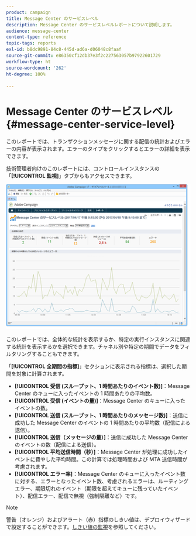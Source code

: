 ```yaml
---
product: campaign
title: Message Center のサービスレベル
description: Message Center のサービスレベルレポートについて説明します。
audience: message-center
content-type: reference
topic-tags: reports
exl-id: b8dc9891-84c8-445d-ad6a-d06048c8faaf
source-git-commit: e86350cf12db37e3f2c227563057b97922601729
workflow-type: ht
source-wordcount: '262'
ht-degree: 100%

---
```


# Message Center のサービスレベル {#message-center-service-level}

このレポートでは、トランザクションメッセージに関する配信の統計およびエラーの内容が表示されます。エラーのタイプをクリックするとエラーの詳細を表示できます。

技術管理者向けのこのレポートには、コントロールインスタンスの「**[!UICONTROL 監視]**」タブからもアクセスできます。

![](assets/mc_reports_1.png)

このレポートでは、全体的な統計を表示するか、特定の実行インスタンスに関連する統計を表示するかを選択できます。チャネル別や特定の期間でデータをフィルタリングすることもできます。

「**[!UICONTROL 全期間の指標]**」セクションに表示される指標は、選択した期間を対象に計算されます。

* **[!UICONTROL 受信 (スループット、1 時間あたりのイベント数)]**：Message Center のキューに入ったイベントの 1 時間あたりの平均数。
* **[!UICONTROL 受信 (イベントの量)]**：Message Center のキューに入ったイベントの数。
* **[!UICONTROL 送信 (スループット、1 時間あたりのメッセージ数)]**：送信に成功した Message Center のイベントの 1 時間あたりの平均数（配信による送信）。
* **[!UICONTROL 送信（メッセージの量）]**：送信に成功した Message Center のイベントの数（配信による送信）。
* **[!UICONTROL 平均送信時間（秒）]**：Message Center が処理に成功したイベントに費やした平均時間。この計算では処理時間および MTA 送信時間が考慮されます。
* **[!UICONTROL エラー率]**：Message Center のキューに入ったイベント数に対する、エラーとなったイベント数、考慮されるエラーは、ルーティングエラー、期限切れのイベント（期限を超えてキューに残っていたイベント）、配信エラー、配信で無視（強制隔離など）です。

>[!NOTE]
>
>警告（オレンジ）およびアラート（赤）指標のしきい値は、デプロイウィザードで設定することができます。[しきい値の監視](../../message-center/using/additional-configurations.md#monitoring-thresholds)を参照してください。
